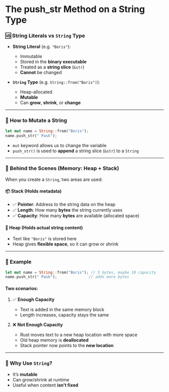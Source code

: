 # The push_str Method on a String Type


### 🆚 String Literals vs `String` Type
- **String Literal** (e.g. `"Boris"`):
  - Immutable
  - Stored in the **binary executable**
  - Treated as a **string slice** (`&str`)
  - **Cannot** be changed

- **`String` Type** (e.g. `String::from("Boris")`):
  - Heap-allocated
  - **Mutable**
  - Can **grow**, **shrink**, or **change**

---

### 🔧 How to Mutate a String
```rust
let mut name = String::from("Boris");
name.push_str(" Pask");
```
- `mut` keyword allows us to change the variable
- `push_str()` is used to **append** a string slice (`&str`) to a `String`

---

### 🧱 Behind the Scenes (Memory: Heap + Stack)

When you create a `String`, two areas are used:

#### 📦 Stack (Holds metadata)
- ✅ **Pointer**: Address to the string data on the heap
- ✅ **Length**: How many **bytes** the string currently uses
- ✅ **Capacity**: How many **bytes** are available (allocated space)

#### 📂 Heap (Holds actual string content)
- Text like `"Boris"` is stored here
- Heap gives **flexible space**, so it can grow or shrink

---

### 🧮 Example
```rust
let mut name = String::from("Boris"); // 5 bytes, maybe 10 capacity
name.push_str(" Pask");              // adds more bytes
```

#### Two scenarios:
1. ✅ **Enough Capacity**
   - Text is added in the same memory block
   - Length increases, capacity stays the same

2. ❌ **Not Enough Capacity**
   - Rust moves text to a new heap location with more space
   - Old heap memory is **deallocated**
   - Stack pointer now points to the **new location**

---

### 🌟 Why Use `String`?
- It’s **mutable**
- Can grow/shrink at runtime
- Useful when content **isn’t fixed**
